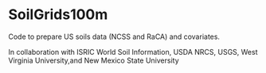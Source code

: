# SoilGrids100m
Code to prepare US soils data (NCSS and RaCA) and covariates.

In collaboration with ISRIC World Soil Information, USDA NRCS, USGS, West Virginia University,and New Mexico State University
